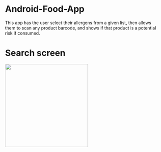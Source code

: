 # Android-Food-App
This app has the user select their allergens from a given list, then allows them to scan any product barcode, and shows if that product is a potential risk if consumed.

# Search screen
<img src="https://github.com/user-attachments/assets/bc8d505f-4a14-482f-8d6e-9d0241d078f3" width="270">
